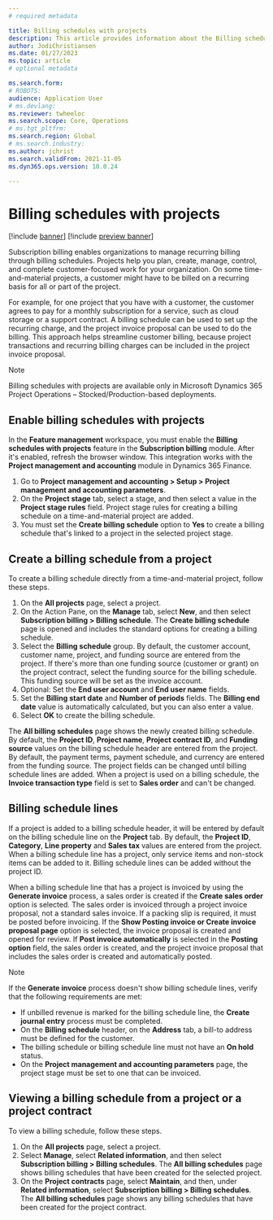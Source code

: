 ```yaml
---
# required metadata

title: Billing schedules with projects
description: This article provides information about the Billing schedules with projects feature, which lets you set up a billing schedule that has a project ID and invoice it through a project invoice proposal.
author: JodiChristiansen
ms.date: 01/27/2023
ms.topic: article
# optional metadata

ms.search.form:  
# ROBOTS: 
audience: Application User
# ms.devlang: 
ms.reviewer: twheeloc
ms.search.scope: Core, Operations
# ms.tgt_pltfrm: 
ms.search.region: Global
# ms.search.industry: 
ms.author: jchrist
ms.search.validFrom: 2021-11-05
ms.dyn365.ops.version: 10.0.24

---
```


# Billing schedules with projects

[!include [banner](../includes/banner.md)]
[!include [preview banner](../includes/preview-banner.md)]

Subscription billing enables organizations to manage recurring billing through billing schedules. Projects help you plan, create, manage, control, and complete customer-focused work for your organization. On some time-and-material projects, a customer might have to be billed on a recurring basis for all or part of the project.

For example, for one project that you have with a customer, the customer agrees to pay for a monthly subscription for a service, such as cloud storage or a support contract. A billing schedule can be used to set up the recurring charge, and the project invoice proposal can be used to do the billing. This approach helps streamline customer billing, because project transactions and recurring billing charges can be included in the project invoice proposal.

> [!NOTE]
> Billing schedules with projects are available only in Microsoft Dynamics 365 Project Operations – Stocked/Production-based deployments.

## Enable billing schedules with projects

In the **Feature management** workspace, you must enable the **Billing schedules with projects** feature in the **Subscription billing** module. After it's enabled, refresh the browser window. This integration works with the **Project management and accounting** module in Dynamics 365 Finance.

1. Go to **Project management and accounting \> Setup \> Project management and accounting parameters**.
2. On the **Project stage** tab, select a stage, and then select a value in the **Project stage rules** field. Project stage rules for creating a billing schedule on a time-and-material project are added.
3. You must set the **Create billing schedule** option to **Yes** to create a billing schedule that's linked to a project in the selected project stage.

## Create a billing schedule from a project

To create a billing schedule directly from a time-and-material project, follow these steps.

1. On the **All projects** page, select a project.
2. On the Action Pane, on the **Manage** tab, select **New**, and then select **Subscription billing \> Billing schedule**. The **Create billing schedule** page is opened and includes the standard options for creating a billing schedule.
3. Select the **Billing schedule** group. By default, the customer account, customer name, project, and funding source are entered from the project. If there's more than one funding source (customer or grant) on the project contract, select the funding source for the billing schedule. This funding source will be set as the invoice account.
4. Optional: Set the **End user account** and **End user name** fields.
5. Set the **Billing start date** and **Number of periods** fields. The **Billing end date** value is automatically calculated, but you can also enter a value.
6. Select **OK** to create the billing schedule.

The **All billing schedules** page shows the newly created billing schedule. By default, the **Project ID**, **Project name**, **Project contract ID**, and **Funding source** values on the billing schedule header are entered from the project. By default, the payment terms, payment schedule, and currency are entered from the funding source. The project fields can be changed until billing schedule lines are added. When a project is used on a billing schedule, the **Invoice transaction type** field is set to **Sales order** and can't be changed.

## Billing schedule lines

If a project is added to a billing schedule header, it will be entered by default on the billing schedule line on the **Project** tab. By default, the **Project ID**, **Category**, **Line property** and **Sales tax** values are entered from the project. When a billing schedule line has a project, only service items and non-stock items can be added to it. Billing schedule lines can be added without the project ID.

When a billing schedule line that has a project is invoiced by using the **Generate invoice** process, a sales order is created if the **Create sales order** option is selected. The sales order is invoiced through a project invoice proposal, not a standard sales invoice. If a packing slip is required, it must be posted before invoicing. If the **Show Posting invoice or Create invoice proposal page** option is selected, the invoice proposal is created and opened for review. If **Post invoice automatically** is selected in the **Posting option** field, the sales order is created, and the project invoice proposal that includes the sales order is created and automatically posted.

> [!NOTE]
> If the **Generate invoice** process doesn't show billing schedule lines, verify that the following requirements are met:
>
> - If unbilled revenue is marked for the billing schedule line, the **Create journal entry** process must be completed.
> - On the **Billing schedule** header, on the **Address** tab, a bill-to address must be defined for the customer.
> - The billing schedule or billing schedule line must not have an **On hold** status.
> - On the **Project management and accounting parameters** page, the project stage must be set to one that can be invoiced.

## Viewing a billing schedule from a project or a project contract

To view a billing schedule, follow these steps.

1. On the **All projects** page, select a project.
2. Select **Manage**, select **Related information**, and then select **Subscription billing \> Billing schedules**. The **All billing schedules** page shows billing schedules that have been created for the selected project.
3. On the **Project contracts** page, select **Maintain**, and then, under **Related information**, select **Subscription billing \> Billing schedules**. The **All billing schedules** page shows any billing schedules that have been created for the project contract.
